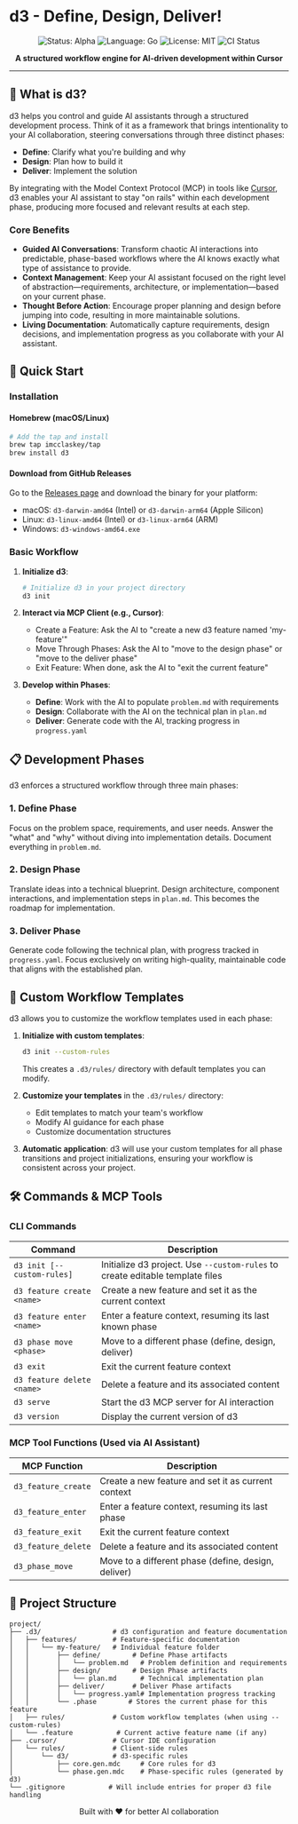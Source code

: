 # d3 - Define, Design, Deliver!

<div align="center">
  <img src="https://img.shields.io/badge/status-alpha-orange" alt="Status: Alpha">
  <img src="https://img.shields.io/badge/language-go-blue" alt="Language: Go">
  <img src="https://img.shields.io/badge/license-MIT-green" alt="License: MIT">
  <img src="https://github.com/imcclaskey/d3/workflows/CI/badge.svg" alt="CI Status">
</div>

<p align="center">
  <b>A structured workflow engine for AI-driven development within Cursor</b>
</p>

---

## 🧠 What is d3?

d3 helps you control and guide AI assistants through a structured development process. Think of it as a framework that brings intentionality to your AI collaboration, steering conversations through three distinct phases:

- **Define**: Clarify what you're building and why
- **Design**: Plan how to build it
- **Deliver**: Implement the solution

By integrating with the Model Context Protocol (MCP) in tools like [Cursor](https://cursor.sh), d3 enables your AI assistant to stay "on rails" within each development phase, producing more focused and relevant results at each step.

### Core Benefits

- **Guided AI Conversations**: Transform chaotic AI interactions into predictable, phase-based workflows where the AI knows exactly what type of assistance to provide.
- **Context Management**: Keep your AI assistant focused on the right level of abstraction—requirements, architecture, or implementation—based on your current phase.
- **Thought Before Action**: Encourage proper planning and design before jumping into code, resulting in more maintainable solutions.
- **Living Documentation**: Automatically capture requirements, design decisions, and implementation progress as you collaborate with your AI assistant.

## 🚀 Quick Start

### Installation

#### Homebrew (macOS/Linux)

```bash
# Add the tap and install
brew tap imcclaskey/tap
brew install d3
```

#### Download from GitHub Releases

Go to the [Releases page](https://github.com/imcclaskey/d3/releases) and download the binary for your platform:
- macOS: `d3-darwin-amd64` (Intel) or `d3-darwin-arm64` (Apple Silicon)
- Linux: `d3-linux-amd64` (Intel) or `d3-linux-arm64` (ARM)
- Windows: `d3-windows-amd64.exe`

### Basic Workflow

1. **Initialize d3**:

    ```bash
    # Initialize d3 in your project directory
    d3 init
    ```

2. **Interact via MCP Client (e.g., Cursor)**:
    - Create a Feature: Ask the AI to "create a new d3 feature named 'my-feature'"
    - Move Through Phases: Ask the AI to "move to the design phase" or "move to the deliver phase"
    - Exit Feature: When done, ask the AI to "exit the current feature"

3. **Develop within Phases**:
    - **Define**: Work with the AI to populate `problem.md` with requirements
    - **Design**: Collaborate with the AI on the technical plan in `plan.md`
    - **Deliver**: Generate code with the AI, tracking progress in `progress.yaml`

## 📋 Development Phases

d3 enforces a structured workflow through three main phases:

### 1. Define Phase

Focus on the problem space, requirements, and user needs. Answer the "what" and "why" without diving into implementation details. Document everything in `problem.md`.

### 2. Design Phase

Translate ideas into a technical blueprint. Design architecture, component interactions, and implementation steps in `plan.md`. This becomes the roadmap for implementation.

### 3. Deliver Phase

Generate code following the technical plan, with progress tracked in `progress.yaml`. Focus exclusively on writing high-quality, maintainable code that aligns with the established plan.

## 🔧 Custom Workflow Templates

d3 allows you to customize the workflow templates used in each phase:

1. **Initialize with custom templates**:
   ```bash
   d3 init --custom-rules
   ```
   This creates a `.d3/rules/` directory with default templates you can modify.

2. **Customize your templates** in the `.d3/rules/` directory:
   - Edit templates to match your team's workflow
   - Modify AI guidance for each phase
   - Customize documentation structures

3. **Automatic application**: d3 will use your custom templates for all phase transitions and project initializations, ensuring your workflow is consistent across your project.

## 🛠️ Commands & MCP Tools

### CLI Commands

| Command                    | Description                                                 |
|----------------------------|-------------------------------------------------------------|
| `d3 init [--custom-rules]` | Initialize d3 project. Use `--custom-rules` to create editable template files |
| `d3 feature create <name>` | Create a new feature and set it as the current context      |
| `d3 feature enter <name>`  | Enter a feature context, resuming its last known phase      |
| `d3 phase move <phase>`    | Move to a different phase (define, design, deliver)         |
| `d3 exit`                  | Exit the current feature context                            |
| `d3 feature delete <name>` | Delete a feature and its associated content                 |
| `d3 serve`                 | Start the d3 MCP server for AI interaction                  |
| `d3 version`               | Display the current version of d3                           |

### MCP Tool Functions (Used via AI Assistant)

| MCP Function          | Description                                          |
|-----------------------|------------------------------------------------------|
| `d3_feature_create`   | Create a new feature and set it as current context   |
| `d3_feature_enter`    | Enter a feature context, resuming its last phase     |
| `d3_feature_exit`     | Exit the current feature context                     |
| `d3_feature_delete`   | Delete a feature and its associated content          |
| `d3_phase_move`       | Move to a different phase (define, design, deliver)  |

## 📂 Project Structure

```text
project/
├── .d3/                  # d3 configuration and feature documentation
│   ├── features/         # Feature-specific documentation
│   │   └── my-feature/   # Individual feature folder
│   │       ├── define/        # Define Phase artifacts
│   │       │   └── problem.md   # Problem definition and requirements
│   │       ├── design/        # Design Phase artifacts
│   │       │   └── plan.md      # Technical implementation plan
│   │       ├── deliver/       # Deliver Phase artifacts
│   │       │   └── progress.yaml# Implementation progress tracking
│   │       └── .phase        # Stores the current phase for this feature
│   ├── rules/            # Custom workflow templates (when using --custom-rules)
│   └── .feature           # Current active feature name (if any)
├── .cursor/              # Cursor IDE configuration
│   └── rules/            # Client-side rules
│       └── d3/           # d3-specific rules
│           ├── core.gen.mdc     # Core rules for d3
│           └── phase.gen.mdc    # Phase-specific rules (generated by d3)
└── .gitignore           # Will include entries for proper d3 file handling
```

<p align="center">
  Built with ❤️ for better AI collaboration
</p>